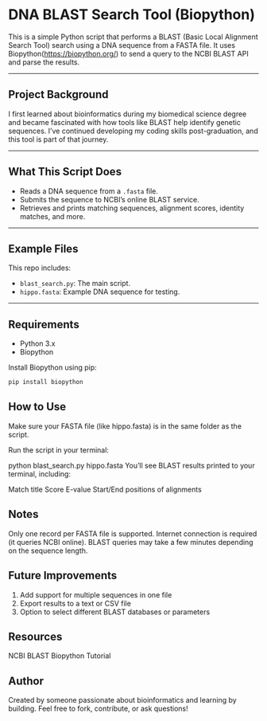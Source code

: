 #  DNA BLAST Search Tool (Biopython)

This is a simple Python script that performs a BLAST (Basic Local Alignment Search Tool) search using a DNA sequence from a FASTA file. It uses Biopython(https://biopython.org/) to send a query to the NCBI BLAST API and parse the results.

---

##  Project Background

I first learned about bioinformatics during my biomedical science degree and became fascinated with how tools like BLAST help identify genetic sequences. I’ve continued developing my coding skills post-graduation, and this tool is part of that journey.

---

##  What This Script Does

- Reads a DNA sequence from a `.fasta` file.
- Submits the sequence to NCBI’s online BLAST service.
- Retrieves and prints matching sequences, alignment scores, identity matches, and more.

---

##  Example Files

This repo includes:
- `blast_search.py`: The main script.
- `hippo.fasta`: Example DNA sequence for testing.

---

##  Requirements

- Python 3.x
- Biopython

Install Biopython using pip:

```bash
pip install biopython
```

## How to Use

Make sure your FASTA file (like hippo.fasta) is in the same folder as the script.

Run the script in your terminal:

python blast_search.py hippo.fasta
You’ll see BLAST results printed to your terminal, including:

Match title
Score
E-value
Start/End positions of alignments
  
 ## Notes

Only one record per FASTA file is supported.
Internet connection is required (it queries NCBI online).
BLAST queries may take a few minutes depending on the sequence length.
## Future Improvements

1. Add support for multiple sequences in one file
2. Export results to a text or CSV file
3. Option to select different BLAST databases or parameters

## Resources

NCBI BLAST
Biopython Tutorial
## Author

Created by someone passionate about bioinformatics and learning by building.
Feel free to fork, contribute, or ask questions!